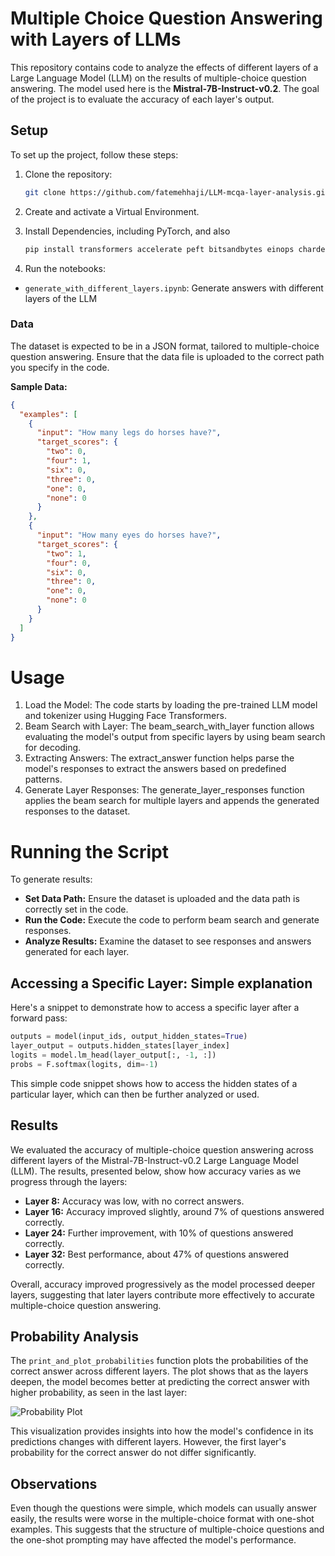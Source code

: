 # Multiple Choice Question Answering with Layers of LLMs

This repository contains code to analyze the effects of different layers of a Large Language Model (LLM) on the results of multiple-choice question answering. The model used here is the **Mistral-7B-Instruct-v0.2**. The goal of the project is to evaluate the accuracy of each layer's output.

## Setup

To set up the project, follow these steps:

1. Clone the repository:
   ```bash
   git clone https://github.com/fatemehhaji/LLM-mcqa-layer-analysis.git

2. Create and activate a Virtual Environment.
3. Install Dependencies, including PyTorch, and also
   
   ```bash
   pip install transformers accelerate peft bitsandbytes einops chardet datasets matplotlib
   ```

4. Run the notebooks:
- `generate_with_different_layers.ipynb`: Generate answers with different layers of the LLM

### Data
The dataset is expected to be in a JSON format, tailored to multiple-choice question answering. Ensure that the data file is uploaded to the correct path you specify in the code.

**Sample Data:**
```json
{
  "examples": [
    {
      "input": "How many legs do horses have?",
      "target_scores": {
        "two": 0,
        "four": 1,
        "six": 0,
        "three": 0,
        "one": 0,
        "none": 0
      }
    },
    {
      "input": "How many eyes do horses have?",
      "target_scores": {
        "two": 1,
        "four": 0,
        "six": 0,
        "three": 0,
        "one": 0,
        "none": 0
      }
    }
  ]
}
```

# Usage

1. Load the Model: The code starts by loading the pre-trained LLM model and tokenizer using Hugging Face Transformers.
2. Beam Search with Layer: The beam_search_with_layer function allows evaluating the model's output from specific layers by using beam search for decoding.
3. Extracting Answers: The extract_answer function helps parse the model's responses to extract the answers based on predefined patterns.
4. Generate Layer Responses: The generate_layer_responses function applies the beam search for multiple layers and appends the generated responses to the dataset.

# Running the Script
To generate results:
- **Set Data Path:** Ensure the dataset is uploaded and the data path is correctly set in the code.
- **Run the Code:** Execute the code to perform beam search and generate responses.
- **Analyze Results:** Examine the dataset to see responses and answers generated for each layer.

## Accessing a Specific Layer: Simple explanation 

Here's a snippet to demonstrate how to access a specific layer after a forward pass:

```python
outputs = model(input_ids, output_hidden_states=True)
layer_output = outputs.hidden_states[layer_index]
logits = model.lm_head(layer_output[:, -1, :])
probs = F.softmax(logits, dim=-1)
```
This simple code snippet shows how to access the hidden states of a particular layer, which can then be further analyzed or used.


## Results

We evaluated the accuracy of multiple-choice question answering across different layers of the Mistral-7B-Instruct-v0.2 Large Language Model (LLM). The results, presented below, show how accuracy varies as we progress through the layers:

- **Layer 8:** Accuracy was low, with no correct answers.
- **Layer 16:** Accuracy improved slightly, around 7% of questions answered correctly.
- **Layer 24:** Further improvement, with 10% of questions answered correctly.
- **Layer 32:** Best performance, about 47% of questions answered correctly.

Overall, accuracy improved progressively as the model processed deeper layers, suggesting that later layers contribute more effectively to accurate multiple-choice question answering.

## Probability Analysis

The `print_and_plot_probabilities` function plots the probabilities of the correct answer across different layers. The plot shows that as the layers deepen, the model becomes better at predicting the correct answer with higher probability, as seen in the last layer:

![Probability Plot](path/to/probability_plot.png)

This visualization provides insights into how the model's confidence in its predictions changes with different layers. However, the first layer's probability for the correct answer do not differ significantly.

## Observations

Even though the questions were simple, which models can usually answer easily, the results were worse in the multiple-choice format with one-shot examples. This suggests that the structure of multiple-choice questions and the one-shot prompting may have affected the model's performance.


